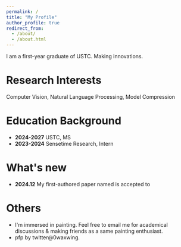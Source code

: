 ```yaml
---
permalink: /
title: "My Profile"
author_profile: true
redirect_from: 
  - /about/
  - /about.html
---
```


I am a first-year graduate of USTC. Making innovations.

Research Interests
======
Computer Vision, Natural Language Processing, Model Compression

Education Background
======
- **2024-2027** USTC, MS
- **2023-2024** Sensetime Research, Intern 

What's new
======
- **2024.12** My first-authored paper named is accepted to 

Others
======
- I'm immersed in painting. Feel free to email me for academical discussions & making friends as a same painting enthusiast.
- pfp by twitter@0waxwing.
